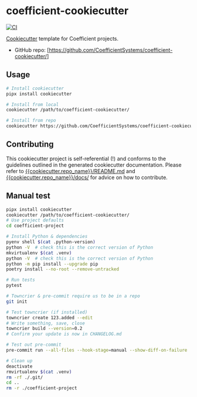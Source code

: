 # coefficient-cookiecutter

[![CI](https://github.com/CoefficientSystems/coefficient-cookiecutter/actions/workflows/main.yaml/badge.svg)](https://github.com/CoefficientSystems/coefficient-cookiecutter/actions/workflows/main.yaml)

[Cookiecutter](https://github.com/cookiecutter/cookiecutter) template for Coefficient projects.

  - GitHub repo: [https://github.com/CoefficientSystems/coefficient-cookiecutter/]


## Usage

```bash
# Install cookiecutter
pipx install cookiecutter

# Install from local
cookiecutter /path/to/coefficient-cookiecutter/

# Install from repo
cookiecutter https://github.com/CoefficientSystems/coefficient-cookiecutter
```

## Contributing

This cookiecutter project is self-referential (!) and conforms to the guidelines outlined in the generated
cookiecutter documentation. Please refer to [{{cookiecutter.repo_name}}/README.md]({{cookiecutter.repo_name}}/README.md)
and [{{cookiecutter.repo_name}}/docs/]({{cookiecutter.repo_name}}/docs/) for advice on how to contribute.


## Manual test

```bash
pipx install cookiecutter
cookiecutter /path/to/coefficient-cookiecutter/
# Use project defaults
cd coefficient-project

# Install Python & dependencies
pyenv shell $(cat .python-version)
python -V  # check this is the correct version of Python
mkvirtualenv $(cat .venv)
python -V  # check this is the correct version of Python
python -m pip install --upgrade pip
poetry install --no-root --remove-untracked

# Run tests
pytest

# Towncrier & pre-commit require us to be in a repo
git init

# Test towncrier (if installed)
towncrier create 123.added --edit
# Write something, save, close
towncrier build --version=0.2
# Confirm your update is now in CHANGELOG.md

# Test out pre-commit
pre-commit run --all-files --hook-stage=manual --show-diff-on-failure

# Clean up
deactivate
rmvirtualenv $(cat .venv)
rm -rf ./.git/
cd ..
rm -r ./coefficient-project
```
